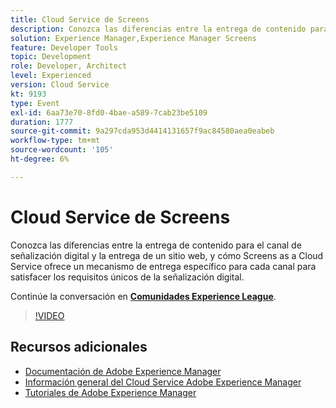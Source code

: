 ```yaml
---
title: Cloud Service de Screens
description: Conozca las diferencias entre la entrega de contenido para el canal de señalización digital y la entrega de un sitio web, y cómo Screens as a Cloud Service ofrece un mecanismo de entrega específico para cada canal para satisfacer los requisitos únicos de la señalización digital.
solution: Experience Manager,Experience Manager Screens
feature: Developer Tools
topic: Development
role: Developer, Architect
level: Experienced
version: Cloud Service
kt: 9193
type: Event
exl-id: 6aa73e70-8fd0-4bae-a589-7cab23be5109
duration: 1777
source-git-commit: 9a297cda953d4414131657f9ac84580aea0eabeb
workflow-type: tm+mt
source-wordcount: '105'
ht-degree: 6%

---
```


# Cloud Service de Screens

Conozca las diferencias entre la entrega de contenido para el canal de señalización digital y la entrega de un sitio web, y cómo Screens as a Cloud Service ofrece un mecanismo de entrega específico para cada canal para satisfacer los requisitos únicos de la señalización digital.

Continúe la conversación en **[Comunidades Experience League](https://adobe.ly/3umX8Be)**.

>[!VIDEO](https://video.tv.adobe.com/v/337885/?quality=12&learn=on&hidetitle=true)

## Recursos adicionales

- [Documentación de Adobe Experience Manager](https://experienceleague.adobe.com/docs/experience-manager-cloud-service.html?lang=es)
- [Información general del Cloud Service Adobe Experience Manager](https://experienceleague.adobe.com/docs/experience-manager-cloud-service/overview/home.html)
- [Tutoriales de Adobe Experience Manager](https://experienceleague.adobe.com/docs/experience-manager-tutorials.html)
